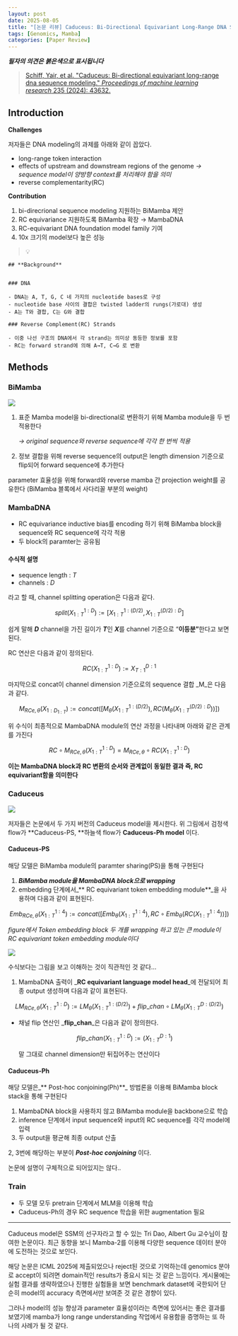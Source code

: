```yaml
---
layout: post
date: 2025-08-05
title: "[논문 리뷰] Caduceus: Bi-Directional Equivariant Long-Range DNA Sequence Modeling"
tags: [Genomics, Mamba]
categories: [Paper Review]
---
```


<span class="notion-red">_**필자의 의견은 붉은색으로 표시됩니다**_</span>


> [Schiff, Yair, et al. "Caduceus: Bi-directional equivariant long-range dna sequence modeling." ](https://pmc.ncbi.nlm.nih.gov/articles/PMC12189541/)[_Proceedings of machine learning research_](https://pmc.ncbi.nlm.nih.gov/articles/PMC12189541/)[ 235 (2024): 43632.](https://pmc.ncbi.nlm.nih.gov/articles/PMC12189541/)



## Introduction


**Challenges**


저자들은 DNA modeling의 과제를 아래와 같이 꼽았다.

- long-range token interaction
- effects of upstream and downstream regions of the genome 
_→ sequence model이 양방향 context를 처리해야 함을 의미_
- reverse complementarity(RC)

**Contribution**

1. bi-direcrional sequence modeling 지원하는 BiMamba 제안
1. RC equivariance 지원하도록 BiMamba 확장 → MambaDNA
1. RC-equivariant DNA foundation model family 기여
1. 10x 크기의 model보다 높은 성능

> 💡 


	## **Background**


	### DNA

	- DNA는 A, T, G, C 네 가지의 nucleotide bases로 구성
	- nucleotide base 사이의 결합은 twisted ladder의 rungs(가로대) 생성
	- A는 T와 결합, C는 G와 결합

	### Reverse Complement(RC) Strands

	- 이중 나선 구조의 DNA에서 각 strand는 의미상 동등한 정보를 포함
	- RC는 forward strand에 의해 A→T, C→G 로 변환


## Methods



### BiMamba


![](https://prod-files-secure.s3.us-west-2.amazonaws.com/542b861c-36a8-4051-84e5-8804b6728dba/2c247d59-7815-4980-99f0-8f0d21f445a7/image.png?X-Amz-Algorithm=AWS4-HMAC-SHA256&X-Amz-Content-Sha256=UNSIGNED-PAYLOAD&X-Amz-Credential=ASIAZI2LB466SJ7FSBJN%2F20251012%2Fus-west-2%2Fs3%2Faws4_request&X-Amz-Date=20251012T170101Z&X-Amz-Expires=3600&X-Amz-Security-Token=IQoJb3JpZ2luX2VjEIX%2F%2F%2F%2F%2F%2F%2F%2F%2F%2FwEaCXVzLXdlc3QtMiJGMEQCIEsBsCkNAeiYs87LYvLJ1tQno4FNoOuYCHgttv%2FeoqN8AiAgWJDaFiq4rQdLB%2FFPoDeCF3JkERqKhL36247Hx1sABSr%2FAwgtEAAaDDYzNzQyMzE4MzgwNSIMNnmCEMACqsFbmm60KtwDqowV6wj7eBcpNxfRw8mxLF8s%2Be0wyM1Y23Xif3Djkq%2FyKF7%2FH9SgJyZDKlKxpuz%2FxVhSPf%2FzKaJ3TFh%2FCOY56wdI1DudaG74bSRAEueZU98Y2zj%2B6WTSzxfHQcKHxFkCmNVfECtuGoC0G4Ac099hozQFxZb7Hh%2BXtZi7u7OXg2bgVmrdth5I2tb8MmN91j179VAjFOMB00a0Q%2B%2FClbahF7T0ByPNJalVYP6ikCr0QX3KxWLj7p3REX9rjP3s1MEUIYH3yP49Xp%2Bjmt8lr9JI%2FMidzUhnFeGY6BtChcX9HNBDbMZHKNe2D44kBLNEyUo3iztHglfcFPfn6hJ%2Fb%2BZEkQvy4Itb%2FaWgKs67CFqdabb4TUBWLIutQQNbu6NgI1SilioKS%2B9zkYPB5AM6JNCkdApByQVInxMPKmnjTc2f7L5jZr0NpK1DQLLmdK685KE%2FkP1i1SAfRi3jRUkSYqZvp%2BcvUUIkyUj4%2FSYnxvssTOlDnHOu9VUbbgKKEYvAlcGdTVuxr5xJw5zzVd29qeKV6AyIZ24CFnCmc0bCIX6qTXagTtjcaSF7jUj2e%2FJ4zD32S8X4ghB%2FutHxw2NqXlkXmkTyARjTAVaMizPgI%2Fna8JCpyvajdUP8ajegGuYwmrmuxwY6pgHkr%2BoGj8b2zIDQW9DzgSP8fIwro98pkaR65UZztCKFLDMly5QxgzbxZLiPjoRnEv7pSNiB44jKgdG9j0nuBudOPZzVB%2Be2sjb0ZnKE2Ge8wS4YgSUSj9BWX4z5jqOoo3mRdfQKtwfQl1iQBChJkCS9XuCxdiZRM91pOhwNeHLT1WcGeLCsEkWQk3D7bzT%2BlxB28kqEbES6f630LoIB6jaM9mCM9rve&X-Amz-Signature=e73116fe8320fcf4a3ef64f20c533291ab6099333129b716171579b8ea4d5443&X-Amz-SignedHeaders=host&x-amz-checksum-mode=ENABLED&x-id=GetObject)

1. 표준 Mamba model을 bi-directional로 변환하기 위해 Mamba module을 두 번 적용한다

	_→ original sequence와 reverse sequence에 각각 한 번씩 적용_

1. 정보 결합을 위해 reverse sequence의 output은 length dimension 기준으로 flip되어 forward sequence에 추가한다

parameter 효율성을 위해 forward와 reverse mamba 간 projection weight를 공유한다 (BiMamba 블록에서 사다리꼴 부분의 weight)



### MambaDNA

- RC equivariance inductive bias를 encoding 하기 위해 BiMamba block을 sequence와 RC sequence에 각각 적용
- 두 block의 paramter는 공유됨


#### 수식적 설명

- sequence length : _T_
- channels : _D_

라고 할 때,  channel splitting operation은 다음과 같다.


$$
split(X^{1:D}_{1:T}):=[X^{1:(D/2)}_{1:T},X^{(D/2):D}_{1:T}]
$$


<span class="notion-red">쉽게 말해 </span><span class="notion-red">_**D**_</span><span class="notion-red"> channel을 가진 길이가 </span><span class="notion-red">_**T**_</span><span class="notion-red">인 </span><span class="notion-red">_**X**_</span><span class="notion-red">를 channel 기준으로 “</span><span class="notion-red">**이등분”**</span><span class="notion-red">한다고 보면 된다.</span>


RC 연산은 다음과 같이 정의된다.


$$
RC(X^{1:D}_{1:T}):=X^{D:1}_{T:1}
$$


마지막으로 concat이 channel dimension 기준으로의 sequence 결합 _M_은 다음과 같다.


$$
M_{RCe,\theta}(X_{1:D_{1:T}}):=concat([M_{\theta}(X^{1:(D/2)}_{1:T}),RC(M_{\theta}(X^{(D/2):D}_{1:T}))])
$$


위 수식이 최종적으로 MambaDNA module의 연산 과정을 나타내며 아래와 같은 관계를 가진다


$$
RC\circ M_{RCe,\theta}(X^{1:D}_{1:T}) = M_{RCe,\theta} \circ RC(X^{1:D}_{1:T})
$$


**이는 MambaDNA block과 RC 변환의 순서와 관계없이 동일한 결과 즉, RC equivariant함을 의미한다**



### Caduceus


![](https://prod-files-secure.s3.us-west-2.amazonaws.com/542b861c-36a8-4051-84e5-8804b6728dba/f94a60d7-8145-473b-aef9-7c68d3ec604a/image.png?X-Amz-Algorithm=AWS4-HMAC-SHA256&X-Amz-Content-Sha256=UNSIGNED-PAYLOAD&X-Amz-Credential=ASIAZI2LB466SJ7FSBJN%2F20251012%2Fus-west-2%2Fs3%2Faws4_request&X-Amz-Date=20251012T170102Z&X-Amz-Expires=3600&X-Amz-Security-Token=IQoJb3JpZ2luX2VjEIX%2F%2F%2F%2F%2F%2F%2F%2F%2F%2FwEaCXVzLXdlc3QtMiJGMEQCIEsBsCkNAeiYs87LYvLJ1tQno4FNoOuYCHgttv%2FeoqN8AiAgWJDaFiq4rQdLB%2FFPoDeCF3JkERqKhL36247Hx1sABSr%2FAwgtEAAaDDYzNzQyMzE4MzgwNSIMNnmCEMACqsFbmm60KtwDqowV6wj7eBcpNxfRw8mxLF8s%2Be0wyM1Y23Xif3Djkq%2FyKF7%2FH9SgJyZDKlKxpuz%2FxVhSPf%2FzKaJ3TFh%2FCOY56wdI1DudaG74bSRAEueZU98Y2zj%2B6WTSzxfHQcKHxFkCmNVfECtuGoC0G4Ac099hozQFxZb7Hh%2BXtZi7u7OXg2bgVmrdth5I2tb8MmN91j179VAjFOMB00a0Q%2B%2FClbahF7T0ByPNJalVYP6ikCr0QX3KxWLj7p3REX9rjP3s1MEUIYH3yP49Xp%2Bjmt8lr9JI%2FMidzUhnFeGY6BtChcX9HNBDbMZHKNe2D44kBLNEyUo3iztHglfcFPfn6hJ%2Fb%2BZEkQvy4Itb%2FaWgKs67CFqdabb4TUBWLIutQQNbu6NgI1SilioKS%2B9zkYPB5AM6JNCkdApByQVInxMPKmnjTc2f7L5jZr0NpK1DQLLmdK685KE%2FkP1i1SAfRi3jRUkSYqZvp%2BcvUUIkyUj4%2FSYnxvssTOlDnHOu9VUbbgKKEYvAlcGdTVuxr5xJw5zzVd29qeKV6AyIZ24CFnCmc0bCIX6qTXagTtjcaSF7jUj2e%2FJ4zD32S8X4ghB%2FutHxw2NqXlkXmkTyARjTAVaMizPgI%2Fna8JCpyvajdUP8ajegGuYwmrmuxwY6pgHkr%2BoGj8b2zIDQW9DzgSP8fIwro98pkaR65UZztCKFLDMly5QxgzbxZLiPjoRnEv7pSNiB44jKgdG9j0nuBudOPZzVB%2Be2sjb0ZnKE2Ge8wS4YgSUSj9BWX4z5jqOoo3mRdfQKtwfQl1iQBChJkCS9XuCxdiZRM91pOhwNeHLT1WcGeLCsEkWQk3D7bzT%2BlxB28kqEbES6f630LoIB6jaM9mCM9rve&X-Amz-Signature=6735a174968c1a0751a2da8f747bc72a80c86295b612e253658c834463917602&X-Amz-SignedHeaders=host&x-amz-checksum-mode=ENABLED&x-id=GetObject)


저자들은 논문에서 두 가지 버전의 Caduceus model을 제시한다. 위 그림에서 검정색 flow가 **Caduceus-PS, **하늘색 flow가 **Caduceus-Ph model** 이다.



#### Caduceus-PS


해당 모델은 BiMamba module의 paramter sharing(PS)을 통해 구현된다

1. _**BiMamba module을 MambaDNA block으로 wrapping**_
1. embedding 단계에서_** RC equivariant token embedding module**_을 사용하며 다음과 같이 표현된다.

$$
Emb_{RCe,\theta}(X^{1:4}_{1:T}):=concat([Emb_{\theta}(X^{1:4}_{1:T}),RC \circ Emb_{\theta}(RC(X^{1:4}_{1:T}))])
$$


_figure에서 Token embedding block 두 개를 wrapping 하고 있는 큰 module이 RC equivariant token embedding module이다_


![](https://prod-files-secure.s3.us-west-2.amazonaws.com/542b861c-36a8-4051-84e5-8804b6728dba/b175e4da-71eb-4e91-8c23-a06dabe673c9/image.png?X-Amz-Algorithm=AWS4-HMAC-SHA256&X-Amz-Content-Sha256=UNSIGNED-PAYLOAD&X-Amz-Credential=ASIAZI2LB466SJ7FSBJN%2F20251012%2Fus-west-2%2Fs3%2Faws4_request&X-Amz-Date=20251012T170102Z&X-Amz-Expires=3600&X-Amz-Security-Token=IQoJb3JpZ2luX2VjEIX%2F%2F%2F%2F%2F%2F%2F%2F%2F%2FwEaCXVzLXdlc3QtMiJGMEQCIEsBsCkNAeiYs87LYvLJ1tQno4FNoOuYCHgttv%2FeoqN8AiAgWJDaFiq4rQdLB%2FFPoDeCF3JkERqKhL36247Hx1sABSr%2FAwgtEAAaDDYzNzQyMzE4MzgwNSIMNnmCEMACqsFbmm60KtwDqowV6wj7eBcpNxfRw8mxLF8s%2Be0wyM1Y23Xif3Djkq%2FyKF7%2FH9SgJyZDKlKxpuz%2FxVhSPf%2FzKaJ3TFh%2FCOY56wdI1DudaG74bSRAEueZU98Y2zj%2B6WTSzxfHQcKHxFkCmNVfECtuGoC0G4Ac099hozQFxZb7Hh%2BXtZi7u7OXg2bgVmrdth5I2tb8MmN91j179VAjFOMB00a0Q%2B%2FClbahF7T0ByPNJalVYP6ikCr0QX3KxWLj7p3REX9rjP3s1MEUIYH3yP49Xp%2Bjmt8lr9JI%2FMidzUhnFeGY6BtChcX9HNBDbMZHKNe2D44kBLNEyUo3iztHglfcFPfn6hJ%2Fb%2BZEkQvy4Itb%2FaWgKs67CFqdabb4TUBWLIutQQNbu6NgI1SilioKS%2B9zkYPB5AM6JNCkdApByQVInxMPKmnjTc2f7L5jZr0NpK1DQLLmdK685KE%2FkP1i1SAfRi3jRUkSYqZvp%2BcvUUIkyUj4%2FSYnxvssTOlDnHOu9VUbbgKKEYvAlcGdTVuxr5xJw5zzVd29qeKV6AyIZ24CFnCmc0bCIX6qTXagTtjcaSF7jUj2e%2FJ4zD32S8X4ghB%2FutHxw2NqXlkXmkTyARjTAVaMizPgI%2Fna8JCpyvajdUP8ajegGuYwmrmuxwY6pgHkr%2BoGj8b2zIDQW9DzgSP8fIwro98pkaR65UZztCKFLDMly5QxgzbxZLiPjoRnEv7pSNiB44jKgdG9j0nuBudOPZzVB%2Be2sjb0ZnKE2Ge8wS4YgSUSj9BWX4z5jqOoo3mRdfQKtwfQl1iQBChJkCS9XuCxdiZRM91pOhwNeHLT1WcGeLCsEkWQk3D7bzT%2BlxB28kqEbES6f630LoIB6jaM9mCM9rve&X-Amz-Signature=190f2363a4cd04362e9fbf916e91df07aaa42af8f08c9dcadf6f34f9121e0c42&X-Amz-SignedHeaders=host&x-amz-checksum-mode=ENABLED&x-id=GetObject)


<span class="notion-red">수식보다는 그림을 보고 이해하는 것이 직관적인 것 같다…</span>

1. MambaDNA 출력이 _**RC equivariant language model head**_에 전달되어 최종 output 생성하며 다음과 같이 표현된다.

$$
LM_{RCe,\theta}(X^{1:D}_{1:T}):= LM_{\theta}(X^{1:(D/2)}_{1:T})+flip\_chan\circ LM_{\theta}(X^{D:(D/2)}_{1:T})
$$

- 채널 flip 연산인 _**flip\_chan**_은 다음과 같이 정의한다.

	$$
	flip\_chan(X^{1:D}_{1:T}):=(X^{D:1}_{1:T})
	$$


	말 그대로 channel dimension만 뒤집어주는 연산이다



#### Caduceus-Ph


해당 모델은_** Post-hoc conjoining(Ph)**_ 방법론을 이용해 BiMamba block stack을 통해 구현된다

1. MambaDNA block을 사용하지 않고 BiMamba module을 backbone으로 학습
1. inference 단계에서 input sequence와 input의 RC sequence를 각각 model에 입력
1. 두 output을 평균해 최종 output 산출

2, 3번에 해당하는 부분이 _**Post-hoc conjoining**_ 이다.


<span class="notion-red">논문에 설명이 구체적으로 되어있지는 않다..</span>



### Train

- 두 모델 모두 pretrain 단계에서 MLM을 이용해 학습
- Caduceus-Ph의 경우 RC sequence 학습을 위한 augmentation 필요

---


<span class="notion-red">Caduceus model은 SSM의 선구자라고 할 수 있는 Tri Dao, Albert Gu 교수님이 참여한 논문이다. 최근 동향을 보니 Mamba-2를 이용해 다양한 sequence 데이터 분야에 도전하는 것으로 보인다.</span>


<span class="notion-red">해당 논문은 ICML 2025에 제출되었으나 reject된 것으로 기억하는데 genomics 분야로 accept이 되려면 domain적인 results가 중요시 되는 것 같은 느낌이다. 게시물에는 실험 결과를 생략하였으나 진행한 실험들을 보면 benchmark dataset에 국한되어 단순히 model의 accuracy 측면에서만 보여준 것 같은 경향이 있다.</span>


<span class="notion-red">그러나 model의 성능 향상과 parameter 효율성이라는 측면에 있어서는 좋은 결과를 보였기에 mamba가 long range understanding 작업에서 유용함을 증명하는 또 하나의 사례가 될 것 같다.</span>


